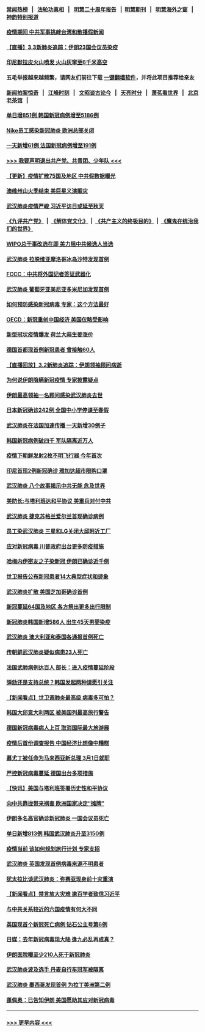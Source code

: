 #### [禁闻热榜](热点新闻.md?=0)  &nbsp;&nbsp;|&nbsp;&nbsp; [法轮功真相](https://github.com/gfw-breaker/truth/blob/master/README.md?=0) &nbsp;&nbsp;|&nbsp;&nbsp; [明慧二十周年报告](https://github.com/gfw-breaker/mh-reports/blob/master/README.md?=0) &nbsp;&nbsp;|&nbsp;&nbsp;[明慧期刊](https://github.com/gfw-breaker/mh-qikan) &nbsp;&nbsp;|&nbsp;&nbsp; [明慧海外之窗](https://github.com/gfw-breaker/mh-news/blob/master/README.md?=0) &nbsp;&nbsp;|&nbsp;&nbsp; [神韵特别报道](https://github.com/gfw-breaker/mh-news/blob/master/shenyun.md?=0)
#### [疫情期间 中共军事挑衅台湾和散播假新闻](../pages/nsc418/n11912211.md?t=03032332) 
#### [【直播】3.3新肺炎追踪：伊朗23国会议员染疫](../pages/nsc418/n11912059.md?t=03032332) 
#### [印尼默拉皮火山喷发 火山灰窜至6千米高空](../pages/nsc418/n11911908.md?t=03032332) 
#### 五毛举报越来越频繁，请网友们前往下载 [一键翻墙软件](https://github.com/gfw-breaker/ssr-accounts)，并将此项目推荐给亲友
#### [新闻拍案惊奇](https://github.com/gfw-breaker/banned-news/blob/master/pages/link4.md) &nbsp;&nbsp;|&nbsp;&nbsp; [江峰时刻](https://github.com/gfw-breaker/banned-news/blob/master/pages/link4.md) &nbsp;&nbsp;|&nbsp;&nbsp; [文昭谈古论今](https://github.com/gfw-breaker/banned-news/blob/master/pages/link4.md) &nbsp;&nbsp;|&nbsp;&nbsp; [天亮时分](https://github.com/gfw-breaker/banned-news/blob/master/pages/link4.md) &nbsp;&nbsp;|&nbsp;&nbsp; [萧茗看世界](https://github.com/gfw-breaker/banned-news/blob/master/pages/link4.md) &nbsp;&nbsp;|&nbsp;&nbsp; [北京老茶馆](https://github.com/gfw-breaker/banned-news/blob/master/pages/link4.md) &nbsp;&nbsp;|&nbsp;&nbsp; 
#### [单日增851例 韩国新冠病例增至5186例](../pages/nsc418/n11911627.md?t=03032332) 
#### [Nike员工感染新冠肺炎 欧洲总部关闭](../pages/nsc418/n11911682.md?t=03032332) 
#### [一天新增61例 法国新冠病例增至191例](../pages/nsc418/n11910774.md?t=03032332) 
#### [>>> 我要声明退出共产党、共青团、少年队 <<<](https://github.com/begood0513/goodnews/blob/master/quit/letter.md) 
#### [【更新】疫情扩散75国及地区 中共假数据曝光](../pages/nsc418/n11890652.md?t=03032332) 
#### [澳维州山火季结束 美巨星义演赈灾](../pages/nsc418/n11910887.md?t=03032332) 
#### [武汉肺炎疫情严峻 习近平访日或延至秋天](../pages/nsc418/n11910570.md?t=03032332) 
#### [《九评共产党》](https://github.com/begood0513/9ping.md/blob/master/README.md) &nbsp;|&nbsp; [《解体党文化》](../../../../jtdwh.md/blob/master/README.md)  &nbsp;|&nbsp; [《共产主义的终极目的》](../../../../gczydzjmd.md/blob/master/README.md) &nbsp;|&nbsp; [《魔鬼在统治我们的世界》](../../../../mgztzwmdsj.md/blob/master/README.md) 
#### [WIPO总干事改选在即 美力阻中共候选人当选](../pages/nsc418/n11910464.md?t=03032332) 
#### [武汉肺炎 拉脱维亚摩洛哥冰岛沙特发现首例](../pages/nsc418/n11910372.md?t=03032332) 
#### [FCCC：中共将外国记者签证武器化](../pages/nsc418/n11910385.md?t=03032332) 
#### [武汉肺炎 葡萄牙亚美尼亚多米尼加发现首例](../pages/nsc418/n11910197.md?t=03032332) 
#### [如何预防感染新冠病毒 专家：这个方法最好](../pages/nsc418/n11909928.md?t=03032332) 
#### [OECD：新冠重创中国经济 美国仅略受影响](../pages/nsc418/n11910023.md?t=03032332) 
#### [新型冠状疫情爆发 荷兰大蒜生姜涨价](../pages/nsc418/n11892646.md?t=03032332) 
#### [德国首都现首例新冠患者 曾接触60人](../pages/nsc418/n11909891.md?t=03032332) 
#### [【直播回放】3.2新肺炎追踪：伊朗领袖顾问病逝](../pages/nsc418/n11909676.md?t=03032332) 
#### [为何说伊朗隐瞒新冠疫情 专家披露疑点](../pages/nsc418/n11909701.md?t=03032332) 
#### [伊朗最高领袖一名顾问感染武汉肺炎去世](../pages/nsc418/n11909593.md?t=03032332) 
#### [日本新冠确诊242例 全国中小学停课至春假](../pages/nsc418/n11909521.md?t=03032332) 
#### [武汉肺炎在法国加速传播 一天新增30例子](../pages/nsc418/n11909555.md?t=03032332) 
#### [韩国新冠病例破四千 军队隔离近万人](../pages/nsc418/n11909279.md?t=03032332) 
#### [疫情下朝鲜发射2枚不明飞行器 今年首次](../pages/nsc418/n11909381.md?t=03032332) 
#### [印尼首现2例新冠确诊 雅加达超市限购口罩](../pages/nsc418/n11909186.md?t=03032332) 
#### [武汉肺炎 八个故事揭示中共无能 危及世界](../pages/nsc418/n11888055.md?t=03032332) 
#### [美防长:与塔利班达和平协议 美重兵对付中共](../pages/nsc418/n11908366.md?t=03032332) 
#### [武汉肺炎 捷克苏格兰爱尔兰首现确诊病例](../pages/nsc418/n11907769.md?t=03032332) 
#### [员工染武汉肺炎 三星和LG关闭大邱附近工厂](../pages/nsc418/n11907471.md?t=03032332) 
#### [应对新冠病毒 川普政府出台更多防疫措施](../pages/nsc418/n11907354.md?t=03032332) 
#### [哈梅内伊密友之子染新冠 伊朗已确诊近千例](../pages/nsc418/n11907301.md?t=03032332) 
#### [世卫报告公布新冠患者14大典型症状和迹象](../pages/nsc418/n11907472.md?t=03032332) 
#### [武汉肺炎扩散 美国芝加哥确诊首例](../pages/nsc418/n11907347.md?t=03032332) 
#### [新冠蔓延64国及地区 各方祭出更多出行限制](../pages/nsc418/n11907227.md?t=03032332) 
#### [新冠肺炎韩国新增586人 出生45天男婴染疫](../pages/nsc418/n11906923.md?t=03032332) 
#### [武汉肺炎 澳大利亚和泰国各通报首例死亡](../pages/nsc418/n11906995.md?t=03032332) 
#### [传朝鲜武汉肺炎疑似病患23人死亡](../pages/nsc418/n11906701.md?t=03032332) 
#### [法国武肺病例达百人 部长：进入疫情蔓延阶段](../pages/nsc418/n11906207.md?t=03032332) 
#### [弹劾还是支持总统？韩国发起两种请愿引关注](../pages/nsc418/n11904567.md?t=03032332) 
#### [【新闻看点】世卫调肺炎最高级 病毒多可怕？](../pages/nsc418/n11905498.md?t=03032332) 
#### [韩国大邱意大利两区 被美国列最高旅行警告](../pages/nsc418/n11905944.md?t=03032332) 
#### [德国新冠病毒病人上百 取消国际最大旅游展](../pages/nsc418/n11905769.md?t=03032332) 
#### [疫情后首份调查报告 中国经济比想像中糟糕](../pages/nsc418/n11905617.md?t=03032332) 
#### [慕尤丁被任命为马来西亚新总理 3月1日就职](../pages/nsc418/n11905327.md?t=03032332) 
#### [严控新冠病毒蔓延 德国出台多项措施](../pages/nsc418/n11905372.md?t=03032332) 
#### [【快讯】美国与塔利班签署历史性和平协议](../pages/nsc418/n11905172.md?t=03032332) 
#### [向中共靠拢带来祸害 欧洲国家决定“摊牌”](../pages/nsc418/n11905143.md?t=03032332) 
#### [伊朗多名高官确诊新冠肺炎 一国会议员死亡](../pages/nsc418/n11905185.md?t=03032332) 
#### [单日新增813例 韩国武汉肺炎升至3150例](../pages/nsc418/n11904722.md?t=03032332) 
#### [疫情当前 该如何规划旅行计划 专家支招](../pages/nsc418/n11903865.md?t=03032332) 
#### [武汉肺炎 英国发现首例病毒来源不明患者](../pages/nsc418/n11903663.md?t=03032332) 
#### [犹太拉比谈武汉肺炎：弥赛亚现身前十灾重演](../pages/nsc418/n11902923.md?t=03032332) 
#### [【新闻看点】禁言放大灾难 逾百学者致信习近平](../pages/nsc418/n11903581.md?t=03032332) 
#### [与中共关系较近的六国疫情有何大不同](../pages/nsc418/n11903440.md?t=03032332) 
#### [英国现首个新冠死亡病例 钻石公主号第6例](../pages/nsc418/n11903479.md?t=03032332) 
#### [日媒：去年新冠病毒现大陆 逢九必乱再成真？](../pages/nsc418/n11903445.md?t=03032332) 
#### [伊朗医院曝至少210人死于新冠肺炎](../pages/nsc418/n11903491.md?t=03032332) 
#### [武汉肺炎波及选手 丹麦自行车冠军被隔离](../pages/nsc418/n11903321.md?t=03032332) 
#### [武汉肺炎 墨西哥发现首例 为拉丁美洲第二例](../pages/nsc418/n11903232.md?t=03032332) 
#### [蓬佩奥：已告知伊朗 美国愿助其应对新冠病毒](../pages/nsc418/n11903212.md?t=03032332) 

----
#### [ >>> 更早内容 <<< ](../indexes/nsc418-earlier.md)

